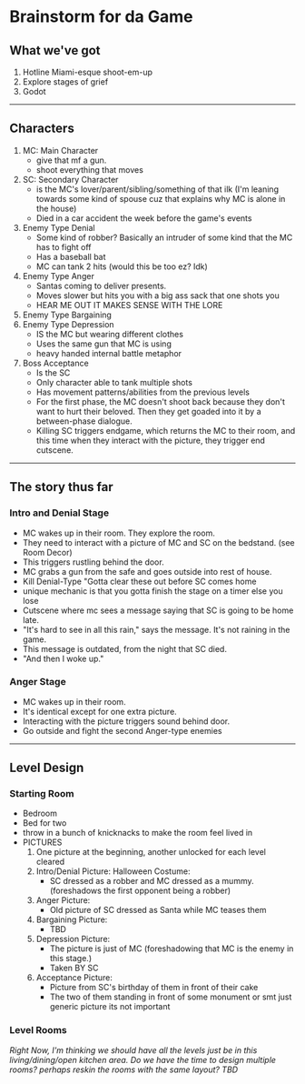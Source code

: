 # Brainstorm for da Game

## What we've got

1. Hotline Miami-esque shoot-em-up
2. Explore stages of grief
3. Godot
---

## Characters
1. MC: Main Character
   - give that mf a gun.
   - shoot everything that moves
2. SC: Secondary Character
   - is the MC's lover/parent/sibling/something of that ilk (I'm leaning towards some kind of spouse cuz that explains why MC is alone in the house)
   - Died in a car accident the week before the game's events
3. Enemy Type Denial
   - Some kind of robber? Basically an intruder of some kind that the MC has to fight off
   - Has a baseball bat
   - MC can tank 2 hits (would this be too ez? Idk)
4. Enemy Type Anger
   - Santas coming to deliver presents.
   - Moves slower but hits you with a big ass sack that one shots you
   - HEAR ME OUT IT MAKES SENSE WITH THE LORE
5. Enemy Type Bargaining
6. Enemy Type Depression
   - IS the MC but wearing different clothes
   - Uses the same gun that MC is using
   - heavy handed internal battle metaphor
7. Boss Acceptance
   - Is the SC
   - Only character able to tank multiple shots
   - Has movement patterns/abilities from the previous levels
   - For the first phase, the MC doesn't shoot back because they don't want to hurt their beloved. Then they get goaded into it by a between-phase dialogue.
   - Killing SC triggers endgame, which returns the MC to their room, and this time when they interact with the picture, they trigger end cutscene.
---
## The story thus far
### Intro and Denial Stage
- MC wakes up in their room. They explore the room.
- They need to interact with a picture of MC and SC on the bedstand. (see Room Decor)
- This triggers rustling behind the door.
- MC grabs a gun from the safe and goes outside into rest of house.
- Kill Denial-Type "Gotta clear these out before SC comes home
- unique mechanic is that you gotta finish the stage on a timer else you lose
- Cutscene where mc sees a message saying that SC is going to be home late.
- "It's hard to see in all this rain," says the message. It's not raining in the game.
- This message is outdated, from the night that SC died.
- "And then I woke up."

### Anger Stage
- MC wakes up in their room.
- It's identical except for one extra picture.
- Interacting with the picture triggers sound behind door.
- Go outside and fight the second Anger-type enemies

---

## Level Design

### Starting Room

- Bedroom
- Bed for two
- throw in a bunch of knicknacks to make the room feel lived in
- PICTURES
  1. One picture at the beginning, another unlocked for each level cleared
  2. Intro/Denial Picture: Halloween Costume:
	   - SC dressed as a robber and MC dressed as a mummy. (foreshadows the first opponent being a robber)
  3. Anger Picture:
	   - Old picture of SC dressed as Santa while MC teases them
  4. Bargaining Picture:
	   - TBD
  5. Depression Picture:
	   - The picture is just of MC (foreshadowing that MC is the enemy in this stage.)
	   - Taken BY SC
  6. Acceptance Picture:
	  - Picture from SC's birthday of them in front of their cake
	  - The two of them standing in front of some monument or smt just generic picture its not important

### Level Rooms

*Right Now, I'm thinking we should have all the levels just be in this living/dining/open kitchen area.
Do we have the time to design multiple rooms? perhaps reskin the rooms with the same layout? TBD*
